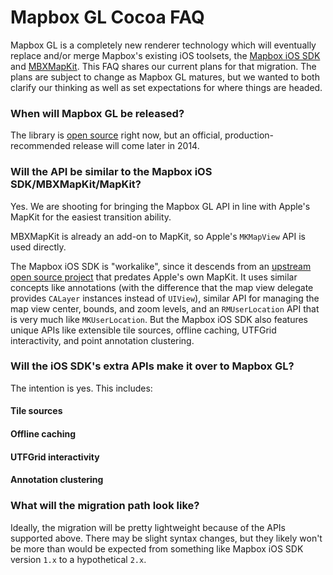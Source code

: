 # Mapbox GL Cocoa FAQ

Mapbox GL is a completely new renderer technology which will eventually replace and/or merge Mapbox's existing iOS toolsets, the [Mapbox iOS SDK](http://www.mapbox.com/mapbox-ios-sdk/) and [MBXMapKit](https://www.mapbox.com/mbxmapkit/). This FAQ shares our current plans for that migration. The plans are subject to change as Mapbox GL matures, but we wanted to both clarify our thinking as well as set expectations for where things are headed. 

### When will Mapbox GL be released? 

The library is [open source](https://github.com/mapbox/mapbox-gl-cooca) right now, but an official, production-recommended release will come later in 2014. 

### Will the API be similar to the Mapbox iOS SDK/MBXMapKit/MapKit? 

Yes. We are shooting for bringing the Mapbox GL API in line with Apple's MapKit for the easiest transition ability. 

MBXMapKit is already an add-on to MapKit, so Apple's `MKMapView` API is used directly. 

The Mapbox iOS SDK is "workalike", since it descends from an [upstream open source project](https://github.com/Alpstein/route-me) that predates Apple's own MapKit. It uses similar concepts like annotations (with the difference that the map view delegate provides `CALayer` instances instead of `UIView`), similar API for managing the map view center, bounds, and zoom levels, and an `RMUserLocation` API that is very much like `MKUserLocation`. But the Mapbox iOS SDK also features unique APIs like extensible tile sources, offline caching, UTFGrid interactivity, and point annotation clustering. 

### Will the iOS SDK's extra APIs make it over to Mapbox GL? 

The intention is yes. This includes: 

#### Tile sources

#### Offline caching

#### UTFGrid interactivity

#### Annotation clustering
  
### What will the migration path look like? 

Ideally, the migration will be pretty lightweight because of the APIs supported above. There may be slight syntax changes, but they likely won't be more than would be expected from something like Mapbox iOS SDK version `1.x` to a hypothetical `2.x`. 
